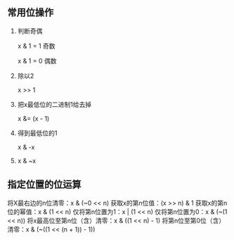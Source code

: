 ## 常用位操作

1. 判断奇偶

   x & 1 = 1 奇数

   x & 1 = 0 偶数

2. 除以2

   x >> 1

3. 把x最低位的二进制1给去掉

   x &= (x - 1)

4. 得到最低位的1

   x & -x

5. x & ~x



## 指定位置的位运算

将X最右边的n位清零：x & (~0 << n)
获取x的第n位值：(x >> n) & 1
获取x的第n位的幂值：x & (1 << n)
仅将第n位置为1：x | (1 << n)
仅将第n位置为0：x & (~(1 << n))
将x最高位至第n位（含）清零：x & ((1 << n) - 1)
将第n位至第0位（含）清零：x & (~((1 << (n + 1)) - 1))
